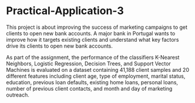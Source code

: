 # Practical-Application-3
This project is about improving the success of marketing campaigns to get clients to open new bank accounts. 
A major bank in Portugal wants to improve how it targets existing clients and understand what key factors drive its clients to open new bank accounts.  

As part of the assignment, the performance of the classifiers K-Nearest Neighbors, Logistic Regression, Decision Trees, and Support Vector Machines is evaluated on a dataset containing 41,188 client samples and 20 different features including client age, type of employment, marital status, education, previous loan defaults, existing home loans, personal loans, number of previous client contacts, and month and day of marketing outreach.    

